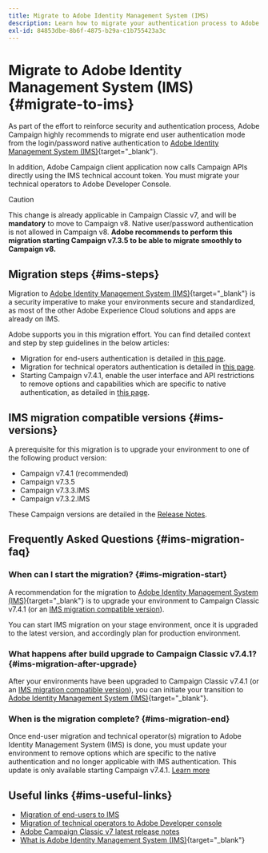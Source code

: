 ```yaml
---
title: Migrate to Adobe Identity Management System (IMS)
description: Learn how to migrate your authentication process to Adobe Identity Management System (IMS)
exl-id: 84853dbe-8b6f-4875-b29a-c1b755423a3c
---
```

# Migrate to Adobe Identity Management System (IMS) {#migrate-to-ims}

As part of the effort to reinforce security and authentication process, Adobe Campaign highly recommends to migrate end user authentication mode from the login/password native authentication to [Adobe Identity Management System (IMS)](https://helpx.adobe.com/enterprise/using/identity.html){target="_blank"}.

In addition, Adobe Campaign client application now calls Campaign APIs directly using the IMS technical account token. You must migrate your technical operators to Adobe Developer Console.

>[!CAUTION]
>
>This change is already applicable in Campaign Classic v7, and will be **mandatory** to move to Campaign v8. Native user/password authentication is not allowed in Campaign v8. **Adobe recommends to perform this migration starting Campaign v7.3.5 to be able to migrate smoothly to Campaign v8.**
>

## Migration steps {#ims-steps}

Migration to [Adobe Identity Management System (IMS)](https://helpx.adobe.com/enterprise/using/identity.html){target="_blank"} is a security imperative to make your environments secure and standardized, as most of the other Adobe Experience Cloud solutions and apps are already on IMS.

Adobe supports you in this migration effort. You can find detailed context and step by step guidelines in the below articles:

* Migration for end-users authentication is detailed in [this page](migrate-users-to-ims.md).
* Migration for technical operators authentication is detailed in [this page](ims-migration.md).
* Starting Campaign v7.4.1, enable the user interface and API restrictions to remove options and capabilities which are specific to native authentication, as detailed in [this page](impact-ims-migration.md).


## IMS migration compatible versions {#ims-versions}

A prerequisite for this migration is to upgrade your environment to one of the following product version:

* Campaign v7.4.1 (recommended)
* Campaign v7.3.5 
* Campaign v7.3.3.IMS
* Campaign v7.3.2.IMS

These Campaign versions are detailed in the [Release Notes](../../rn/using/latest-release.md).

## Frequently Asked Questions {#ims-migration-faq}

### When can I start the migration? {#ims-migration-start}

A recommendation for the migration to [Adobe Identity Management System (IMS)](https://helpx.adobe.com/enterprise/using/identity.html){target="_blank"} is to upgrade your environment to Campaign Classic v7.4.1 (or an [IMS migration compatible version](#ims-versions)).

You can start IMS migration on your stage environment, once it is upgraded to the latest version, and accordingly plan for production environment.

### What happens after build upgrade to Campaign Classic v7.4.1? {#ims-migration-after-upgrade}

After your environments have been upgraded to Campaign Classic v7.4.1 (or an [IMS migration compatible version](#ims-versions)), you can initiate your transition to [Adobe Identity Management System (IMS)](https://helpx.adobe.com/enterprise/using/identity.html){target="_blank"}. 

### When is the migration complete? {#ims-migration-end}

Once end-user migration and technical operator(s) migration to Adobe Identity Management System (IMS) is done, you must update your environment to remove options which are specific to the native authentication and no longer applicable with IMS authentication. This update is only available starting Campaign v7.4.1. [Learn more](impact-ims-migration.md)



## Useful links {#ims-useful-links}

* [Migration of end-users to IMS](migrate-users-to-ims.md)
* [Migration of technical operators to Adobe Developer console](ims-migration.md)
* [Adobe Campaign Classic v7 latest release notes](../../rn/using/latest-release.md)
* [What is Adobe Identity Management System (IMS)](https://helpx.adobe.com/enterprise/using/identity.html){target="_blank"}
